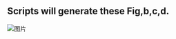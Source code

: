 ## Scripts will generate these Fig,b,c,d.
![图片](https://github.com/user-attachments/assets/c9e9542c-36db-4807-a058-462b326b3d52)
